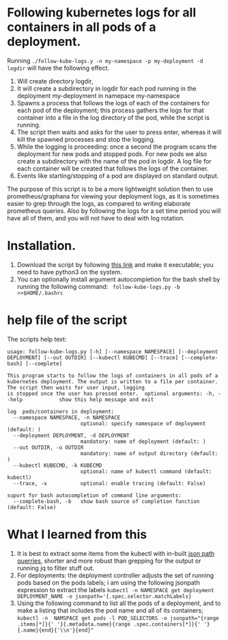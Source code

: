 
# Following kubernetes logs for all containers in all pods of a deployment.

Running ```./follow-kube-logs.y -n my-namespace -p my-deployment -d logdir``` will have the following effect.

1. Will create directory logdir, 
2. It will create a subdirectory in logdir for each pod running in the deployment my-deployment in namepace my-namespace 
3. Spawns a process that follows the logs of each of the containers for each pod of the deployment; this process gathers the logs for that container into a file in the log directory of the pod, while the script is running. 
4. The script then waits and asks for the user to press enter, whereas it will kill the spawned processes and stop the logging.
5. While the logging is proceeding: once a second the program scans the deployment for new pods and stopped pods. For new pods we also create a subdirectory with the name of the pod in logdir. A log file for each container will be created that follows the logs of the container.
6. Events like starting/stopping of a pod are displayed on standard output.

The purpose of this script is to be a more lightweight solution then to use prometheus/graphana for viewing your deployment logs, as it is sometimes easier to grep through the logs, as compared to writing elaborate prometheus queries. Also by following the logs for a set time period you will have all of them, and you will not have to deal with log rotation.

# Installation.

1. Download the script by following [this link](https://raw.githubusercontent.com/MoserMichael/follow-kube-logs/master/follow-kube-logs.py) and make it executable; you need to have python3 on the system.
2. You can optionally install argument autocompletion for the bash shell by running the following command: ```  follow-kube-logs.py -b >>$HOME/.bashrc ```

# help file of the script

The scripts help text:
```
usage: follow-kube-logs.py [-h] [--namespace NAMESPACE] [--deployment DEPLOYMENT] [--out OUTDIR] [--kubectl KUBECMD] [--trace] [--complete-bash] [--complete]

This program starts to follow the logs of containers in all pods of a kubernetes deployment. The output is written to a file per container. The script then waits for user input, logging
is stopped once the user has pressed enter.  optional arguments: -h, --help            show this help message and exit

log  pods/containers in deployment:
  --namespace NAMESPACE, -n NAMESPACE
                        optional: specify namespace of deployment (default: )
  --deployment DEPLOYMENT, -d DEPLOYMENT
                        mandatory: name of deployment (default: )
  --out OUTDIR, -o OUTDIR
                        mandatory: name of output directory (default: )
  --kubectl KUBECMD, -k KUBECMD
                        optional: name of kubectl command (default: kubectl)
  --trace, -x           optional: enable tracing (default: False)

suport for bash autocompletion of command line arguments:
  --complete-bash, -b   show bash source of completion function (default: False)
```


# What I learned from this

1. It is best to extract some items from the kubectl with  in-built [json path querries](https://kubernetes.io/docs/reference/kubectl/jsonpath/), shorter and more robust than grepping for the output or running jq to filter stuff out.
2. For deployments: the deployment controller adjusts the set of running pods based on the pods labels; i am using the following jsonpath expression to extract the labels ``` kubectl -n NAMESPACE get deployment DEPLOYMENT_NAME -o jsonpath='{.spec.selector.matchLabels} ```
3. Using the following command to list all the pods of a deployment, and to make a listing that includes the pod name and all of its containers; 
``` kubectl -n  NAMSPACE get pods -l POD_SELECTORS -o jsonpath="{range .items[*]}{' '}{.metadata.name}{range .spec.containers[*]}{' '}{.name}{end}{'\\n'}{end}" ```
